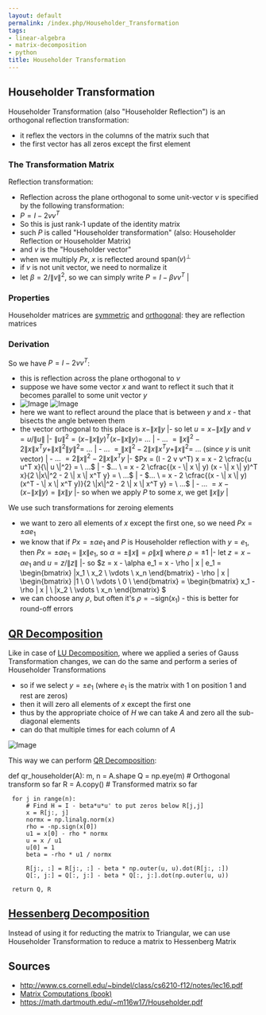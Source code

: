```yaml
---
layout: default
permalink: /index.php/Householder_Transformation
tags:
- linear-algebra
- matrix-decomposition
- python
title: Householder Transformation
---
```

## Householder Transformation
Householder Transformation (also "Householder Reflection") is an orthogonal reflection transformation:
- it reflex the vectors in the columns of the matrix such that
- the first vector has all zeros except the first element 


### The Transformation Matrix
Reflection transformation:
- Reflection across the plane orthogonal to some unit-vector $v$ is specified by the following transformation:
- $P = I - 2 v v^T$
- So this is just rank-1 update of the identity matrix 
- such $P$ is called "Householder transformation" (also: Householder Reflection or Householder Matrix)
- and $v$ is the "Householder vector"
- when we multiply $P x$, $x$ is reflected around $\text{span}(v)^{\bot}$
- if $v$ is not unit vector, we need to normalize it
- let $\beta = 2 / \|  v \|^2$, so we can simply write $P = I - \beta v v^T$ |

### Properties
Householder matrices are [symmetric](Symmetric_Matrices) and [orthogonal](Orthogonal_Matrices): they are reflection matrices


### Derivation
So we have $P = I - 2vv^T$:
- this is reflection across the plane orthogonal to $v$
- suppose we have some vector $x$ and want to reflect it such that it becomes parallel to some unit vector $y$
- <img src="https://habrastorage.org/web/c24/6e0/3ba/c246e03bace34da19bf1a18b832f2f23.png" alt="Image"> <img src="https://habrastorage.org/web/668/dca/ac3/668dcaac3b5f4581abb7a7beca03430d.png" alt="Image">
- here we want to reflect around the place that is between $y$ and $x$ - that bisects the angle between them
- the vector orthogonal to this place is $x - \|  x \| y$ |- so let $u = x - \|  x \| y$ and $v = u / \| u \|$ |- $\|  u \|^2 = (x - \| x \| y)^T (x - \| x \| y) = \ ...$ |  - $... \ = \| x\|^2 - 2 \| x \| x^T y + \| x \|^2 \| y \|^2 = \ ...$  |  - $... \ = \| x\|^2 - 2 \| x \| x^T y + \| x \|^2  = \ ...$ (since $y$ is unit vector) |  - $... \ = 2 \| x\|^2 - 2 \| x \| x^T y$ |- $Px = (I - 2 v v^T) x = x - 2 \cfrac{u u^T x}{\|  u \|^2} = \ ...$ |  - $... \ = x - 2 \cfrac{(x - \|  x \| y) (x - \| x \| y)^T x}{2 \|x\|^2 - 2 \| x \| x^T y} = \ ...$ |  - $... \ = x - 2 \cfrac{(x - \|  x \| y) (x^T - \| x \| x^T y)}{2 \|x\|^2 - 2 \| x \| x^T y} = \ ...$ |  - $... \ = x - (x - \|  x \| y) = \| x \| y$ |- so when we apply $P$ to some $x$, we get $\|  x \| y$ |

We use such transformations for zeroing elements
- we want to zero all elements of $x$ except the first one, so we need $P x = \pm \alpha e_1$
- we know that if $P x = \pm \alpha e_1$ and $P$ is Householder reflection with $y = e_1$, then $P x =\pm \alpha e_1 = \|  x \| e_1$, so $\alpha = \pm \| x \| = \rho \| x \|$ where $\rho = \pm 1$  |- let $z = x - \alpha e_1$ and $u = z / \|  z \|$ |- so $z = x - \alpha e_1 = x - \rho \|  x \| e_1 = \begin{bmatrix} |x_1 \\
x_2 \\
\vdots \\
x_n 
\end{bmatrix} - \rho \|  x \| \begin{bmatrix} |1 \\
0 \\
\vdots \\
0 \\
\end{bmatrix} = 
\begin{bmatrix}
x_1 - \rho \|  x \| \\ |x_2 \\
\vdots \\
x_n 
\end{bmatrix}
$
- we can choose any $\rho$, but often it's $\rho = -\text{sign}(x_1)$ - this is better for round-off errors




## [QR Decomposition](QR_Decomposition)
Like in case of [LU Decomposition](LU_Decomposition), where we applied a series of Gauss Transformation changes, we can do the same and perform a series of Householder Transformations
- so if we select $y = \pm e_1$ (where $e_1$ is the matrix with 1 on position 1 and rest are zeros)
- then it will zero all elements of $x$ except the first one 
- thus by the appropriate choice of $H$ we can take $A$ and zero all the sub-diagonal elements
- can do that multiple times for each column of $A$

<img src="https://habrastorage.org/web/f97/c9d/02e/f97c9d02e5a34d52b0763a544aa742bc.png" alt="Image">


This way we can perform [QR Decomposition](QR_Decomposition):


 def qr_householder(A):
     m, n = A.shape
     Q = np.eye(m) # Orthogonal transform so far
     R = A.copy() # Transformed matrix so far
 
     for j in range(n):
         # Find H = I - beta*u*u' to put zeros below R[j,j]
         x = R[j:, j]
         normx = np.linalg.norm(x)
         rho = -np.sign(x[0])
         u1 = x[0] - rho * normx
         u = x / u1
         u[0] = 1
         beta = -rho * u1 / normx
 
         R[j:, :] = R[j:, :] - beta * np.outer(u, u).dot(R[j:, :])
         Q[:, j:] = Q[:, j:] - beta * Q[:, j:].dot(np.outer(u, u))
         
     return Q, R

## [Hessenberg Decomposition](Hessenberg_Decomposition)
Instead of using it for reducting the matrix to Triangular, we can use Householder Transformation to reduce a matrix to Hessenberg Matrix 



## Sources
- http://www.cs.cornell.edu/~bindel/class/cs6210-f12/notes/lec16.pdf
- [Matrix Computations (book)](Matrix_Computations_(book))
- https://math.dartmouth.edu/~m116w17/Householder.pdf
